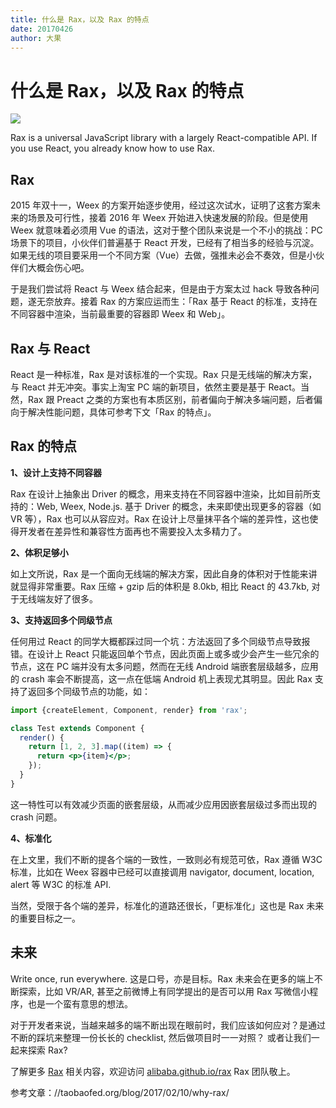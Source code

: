 ```yaml
---
title: 什么是 Rax，以及 Rax 的特点
date: 20170426
author: 大果
---
```


# 什么是 Rax，以及 Rax 的特点

<img src="https://img.alicdn.com/tps/TB1LxebPVXXXXaHXpXXXXXXXXXX-900-500.png" style="text-align: center;"/>

Rax is a universal JavaScript library with a largely React-compatible API. If you use React, you already know how to use Rax.

## Rax

2015 年双十一，Weex 的方案开始逐步使用，经过这次试水，证明了这套方案未来的场景及可行性，接着 2016 年 Weex 开始进入快速发展的阶段。但是使用 Weex 就意味着必须用 Vue 的语法，这对于整个团队来说是一个不小的挑战：PC 场景下的项目，小伙伴们普遍基于 React 开发，已经有了相当多的经验与沉淀。如果无线的项目要采用一个不同方案（Vue）去做，强推未必会不奏效，但是小伙伴们大概会伤心吧。

于是我们尝试将 React 与 Weex 结合起来，但是由于方案太过 hack 导致各种问题，遂无奈放弃。接着 Rax 的方案应运而生：「Rax 基于 React 的标准，支持在不同容器中渲染，当前最重要的容器即 Weex 和 Web」。

## Rax 与 React

React 是一种标准，Rax 是对该标准的一个实现。Rax 只是无线端的解决方案，与 React 并无冲突。事实上淘宝 PC 端的新项目，依然主要是基于 React。当然，Rax 跟 Preact 之类的方案也有本质区别，前者偏向于解决多端问题，后者偏向于解决性能问题，具体可参考下文「Rax 的特点」。

## Rax 的特点

**1、设计上支持不同容器**

Rax 在设计上抽象出 Driver 的概念，用来支持在不同容器中渲染，比如目前所支持的：Web, Weex, Node.js. 基于 Driver 的概念，未来即使出现更多的容器（如 VR 等），Rax 也可以从容应对。Rax 在设计上尽量抹平各个端的差异性，这也使得开发者在差异性和兼容性方面再也不需要投入太多精力了。

**2、体积足够小**

如上文所说，Rax 是一个面向无线端的解决方案，因此自身的体积对于性能来讲就显得非常重要。Rax 压缩 + gzip 后的体积是 8.0kb, 相比 React 的 43.7kb, 对于无线端友好了很多。

**3、支持返回多个同级节点**

任何用过 React 的同学大概都踩过同一个坑：方法返回了多个同级节点导致报错。在设计上 React 只能返回单个节点，因此页面上或多或少会产生一些冗余的节点，这在 PC 端并没有太多问题，然而在无线 Android 端嵌套层级越多，应用的 crash 率会不断提高，这一点在低端 Android 机上表现尤其明显。因此 Rax 支持了返回多个同级节点的功能，如：

```jsx
import {createElement, Component, render} from 'rax';

class Test extends Component {
  render() {
    return [1, 2, 3].map((item) => {
      return <p>{item}</p>;
    });
  }
}
```

这一特性可以有效减少页面的嵌套层级，从而减少应用因嵌套层级过多而出现的 crash 问题。

**4、标准化**

在上文里，我们不断的提各个端的一致性，一致则必有规范可依，Rax 遵循 W3C 标准，比如在 Weex 容器中已经可以直接调用 navigator, document, location, alert 等 W3C 的标准 API.

当然，受限于各个端的差异，标准化的道路还很长，「更标准化」这也是 Rax 未来的重要目标之一。

## 未来

Write once, run everywhere. 这是口号，亦是目标。Rax 未来会在更多的端上不断探索，比如 VR/AR, 甚至之前微博上有同学提出的是否可以用 Rax 写微信小程序，也是一个蛮有意思的想法。

对于开发者来说，当越来越多的端不断出现在眼前时，我们应该如何应对？是通过不断的踩坑来整理一份长长的 checklist, 然后做项目时一一对照？ 或者让我们一起来探索 Rax?

了解更多 [Rax](https://github.com/alibaba/rax) 相关内容，欢迎访问 [alibaba.github.io/rax](https://alibaba.github.io/rax)
Rax 团队敬上。



参考文章：//taobaofed.org/blog/2017/02/10/why-rax/
